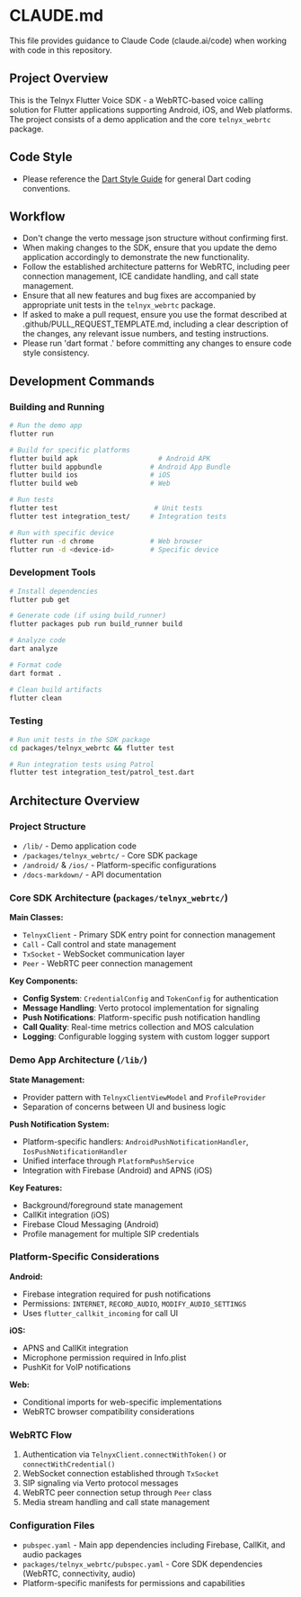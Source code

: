 # CLAUDE.md

This file provides guidance to Claude Code (claude.ai/code) when working with code in this repository.

## Project Overview

This is the Telnyx Flutter Voice SDK - a WebRTC-based voice calling solution for Flutter applications supporting Android, iOS, and Web platforms. The project consists of a demo application and the core `telnyx_webrtc` package.

## Code Style
- Please reference the [Dart Style Guide](https://dart.dev/guides/language/effective-dart/style) for general Dart coding conventions.

## Workflow
- Don't change the verto message json structure without confirming first.
- When making changes to the SDK, ensure that you update the demo application accordingly to demonstrate the new functionality.
- Follow the established architecture patterns for WebRTC, including peer connection management, ICE candidate handling, and call state management.
- Ensure that all new features and bug fixes are accompanied by appropriate unit tests in the `telnyx_webrtc` package.
- If asked to make a pull request, ensure you use the format described at .github/PULL_REQUEST_TEMPLATE.md, including a clear description of the changes, any relevant issue numbers, and testing instructions.
- Please run 'dart format .' before committing any changes to ensure code style consistency.

## Development Commands

### Building and Running
```bash
# Run the demo app
flutter run

# Build for specific platforms
flutter build apk                    # Android APK
flutter build appbundle            # Android App Bundle
flutter build ios                  # iOS
flutter build web                  # Web

# Run tests
flutter test                        # Unit tests
flutter test integration_test/     # Integration tests

# Run with specific device
flutter run -d chrome              # Web browser
flutter run -d <device-id>         # Specific device
```

### Development Tools
```bash
# Install dependencies
flutter pub get

# Generate code (if using build_runner)
flutter packages pub run build_runner build

# Analyze code
dart analyze

# Format code
dart format .

# Clean build artifacts
flutter clean
```

### Testing
```bash
# Run unit tests in the SDK package
cd packages/telnyx_webrtc && flutter test

# Run integration tests using Patrol
flutter test integration_test/patrol_test.dart
```

## Architecture Overview

### Project Structure
- `/lib/` - Demo application code
- `/packages/telnyx_webrtc/` - Core SDK package
- `/android/` & `/ios/` - Platform-specific configurations
- `/docs-markdown/` - API documentation

### Core SDK Architecture (`packages/telnyx_webrtc/`)

**Main Classes:**
- `TelnyxClient` - Primary SDK entry point for connection management
- `Call` - Call control and state management  
- `TxSocket` - WebSocket communication layer
- `Peer` - WebRTC peer connection management

**Key Components:**
- **Config System**: `CredentialConfig` and `TokenConfig` for authentication
- **Message Handling**: Verto protocol implementation for signaling
- **Push Notifications**: Platform-specific push notification handling
- **Call Quality**: Real-time metrics collection and MOS calculation
- **Logging**: Configurable logging system with custom logger support

### Demo App Architecture (`/lib/`)

**State Management:**
- Provider pattern with `TelnyxClientViewModel` and `ProfileProvider`
- Separation of concerns between UI and business logic

**Push Notification System:**
- Platform-specific handlers: `AndroidPushNotificationHandler`, `IosPushNotificationHandler`
- Unified interface through `PlatformPushService`
- Integration with Firebase (Android) and APNS (iOS)

**Key Features:**
- Background/foreground state management
- CallKit integration (iOS)
- Firebase Cloud Messaging (Android)
- Profile management for multiple SIP credentials

### Platform-Specific Considerations

**Android:**
- Firebase integration required for push notifications
- Permissions: `INTERNET`, `RECORD_AUDIO`, `MODIFY_AUDIO_SETTINGS`
- Uses `flutter_callkit_incoming` for call UI

**iOS:**
- APNS and CallKit integration
- Microphone permission required in Info.plist
- PushKit for VoIP notifications

**Web:**
- Conditional imports for web-specific implementations
- WebRTC browser compatibility considerations

### WebRTC Flow
1. Authentication via `TelnyxClient.connectWithToken()` or `connectWithCredential()`
2. WebSocket connection established through `TxSocket`
3. SIP signaling via Verto protocol messages
4. WebRTC peer connection setup through `Peer` class
5. Media stream handling and call state management

### Configuration Files
- `pubspec.yaml` - Main app dependencies including Firebase, CallKit, and audio packages
- `packages/telnyx_webrtc/pubspec.yaml` - Core SDK dependencies (WebRTC, connectivity, audio)
- Platform-specific manifests for permissions and capabilities